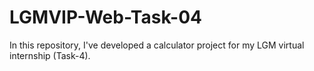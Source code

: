 # LGMVIP-Web-Task-04
In this repository, I've developed a calculator project for my LGM virtual internship (Task-4).
